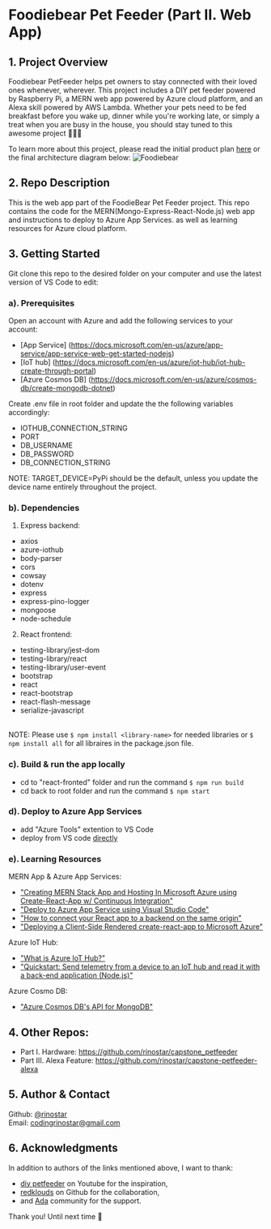# Foodiebear Pet Feeder (Part II. Web App)

## 1. Project Overview
Foodiebear PetFeeder helps pet owners to stay connected with their loved ones whenever, wherever. This project includes a DIY pet feeder powered by Raspberry Pi, a MERN web app powered by Azure cloud platform, and an Alexa skill powered by AWS Lambda. Whether your pets need to be fed breakfast before you wake up, dinner while you're working late, or simply a treat when you are busy in the house, you should stay tuned to this awesome project :dog::cat::panda_face:

To learn more about this project, please read the initial product plan [here](https://gist.github.com/rinostar/a79a67ce073be1d7e5be2e4a55bb714e) or the final architecture diagram below:
![Foodiebear](https://user-images.githubusercontent.com/52188117/72955297-63148f00-3d93-11ea-8377-74b722fa7012.png)

## 2. Repo Description
This is the web app part of the FoodieBear Pet Feeder project. This repo contains the code for the MERN(Mongo-Express-React-Node.js) web app and instructions to deploy to Azure App Services. as well as learning resources for Azure cloud platform.

## 3. Getting Started

Git clone this repo to the desired folder on your computer and use the latest version of VS Code to edit:

### a). Prerequisites
Open an account with Azure and add the following services to your account:
* [App Service] (https://docs.microsoft.com/en-us/azure/app-service/app-service-web-get-started-nodejs)
* [IoT hub] (https://docs.microsoft.com/en-us/azure/iot-hub/iot-hub-create-through-portal)
* [Azure Cosmos DB] (https://docs.microsoft.com/en-us/azure/cosmos-db/create-mongodb-dotnet)

Create .env file in root folder and update the the following variables accordingly:
* IOTHUB_CONNECTION_STRING
* PORT
* DB_USERNAME
* DB_PASSWORD
* DB_CONNECTION_STRING

NOTE: TARGET_DEVICE=PyPi should be the default, unless you update the device name entirely throughout the project. 

### b). Dependencies
1. Express backend:
* axios
* azure-iothub
* body-parser
* cors
* cowsay
* dotenv
* express
* express-pino-logger
* mongoose
* node-schedule

2. React frontend:
* testing-library/jest-dom
* testing-library/react
* testing-library/user-event
* bootstrap
* react
* react-bootstrap
* react-flash-message
* serialize-javascript

<br />NOTE: Please use `$ npm install <library-name>` for needed libraries or `$ npm install all` for all libraires in the package.json file.

### c). Build & run the app locally
* cd to "react-fronted" folder and run the command `$ npm run build`
* cd back to root folder and run the command `$ npm start`

### d). Deploy to Azure App Services
* add "Azure Tools" extention to VS Code
* deploy from VS code [directly](https://docs.microsoft.com/en-us/azure/javascript/tutorial-vscode-azure-app-service-node-01)

### e). Learning Resources
MERN App & Azure App Services:
* ["Creating MERN Stack App and Hosting In Microsoft Azure using Create-React-App w/ Continuous Integration"](https://medium.com/@chrisjr06/creating-mern-stack-app-and-hosting-in-microsoft-azure-using-create-react-app-w-continuous-4acef0c87e71)
* ["Deploy to Azure App Service using Visual Studio Code"](https://docs.microsoft.com/en-us/azure/javascript/tutorial-vscode-azure-app-service-node-01)
* ["How to connect your React app to a backend on the same origin"](https://flaviocopes.com/how-to-serve-react-from-same-origin/)
* ["Deploying a Client-Side Rendered create-react-app to Microsoft Azure"](https://css-tricks.com/deploying-a-client-side-rendered-create-react-app-to-microsoft-azure/)

Azure IoT Hub:
* ["What is Azure IoT Hub?"](https://docs.microsoft.com/en-us/azure/iot-hub/about-iot-hub)
* ["Quickstart: Send telemetry from a device to an IoT hub and read it with a back-end application (Node.js)"](https://docs.microsoft.com/en-us/azure/iot-hub/quickstart-send-telemetry-node)

Azure Cosmo DB:
* ["Azure Cosmos DB's API for MongoDB"](https://docs.microsoft.com/en-us/azure/cosmos-db/mongodb-introduction)

## 4. Other Repos:
* Part I. Hardware: https://github.com/rinostar/capstone_petfeeder
* Part III. Alexa Feature: https://github.com/rinostar/capstone-petfeeder-alexa

## 5. Author & Contact
Github: [@rinostar](https://github.com/rinostar)
<br />Email: codingrinostar@gmail.com

## 6. Acknowledgments
In addition to authors of the links mentioned above, I want to thank: 
* [diy petfeeder](https://www.youtube.com/channel/UCnDOhfA1Y8OODhTrmgLJAcg) on Youtube for the inspiration,
* [redklouds](https://github.com/redklouds) on Github for the collaboration, 
* and [Ada](https://adadevelopersacademy.org/) community for the support.

Thank you! Until next time 🌟

